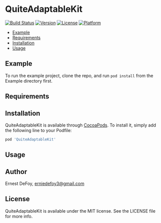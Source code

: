 # QuiteAdaptableKit

[![Build Status](https://travis-ci.org/defoye/QuiteAdaptableKit.svg?branch=develop)](https://travis-ci.org/defoye/QuiteAdaptableKit)
[![Version](https://img.shields.io/cocoapods/v/TableauxUI.svg?style=flat)](https://cocoapods.org/pods/QuiteAdaptableKit)
[![License](https://img.shields.io/cocoapods/l/TableauxUI.svg?style=flat)](https://cocoapods.org/pods/QuiteAdaptableKit)
[![Platform](https://img.shields.io/cocoapods/p/TableauxUI.svg?style=flat)](https://cocoapods.org/pods/QuiteAdaptableKit)

<!--ts-->
   * [Example](#example)
   * [Requirements](#requirements)
   * [Installation](#installation)
   * [Usage](#usage)
<!--te-->

## Example

To run the example project, clone the repo, and run `pod install` from the Example directory first.

## Requirements

## Installation

QuiteAdaptableKit is available through [CocoaPods](https://cocoapods.org). To install
it, simply add the following line to your Podfile:

```ruby
pod 'QuiteAdaptableKit'
```

## Usage


## Author

Ernest DeFoy, erniedefoy3@gmail.com

## License

QuiteAdaptableKit is available under the MIT license. See the LICENSE file for more info.
